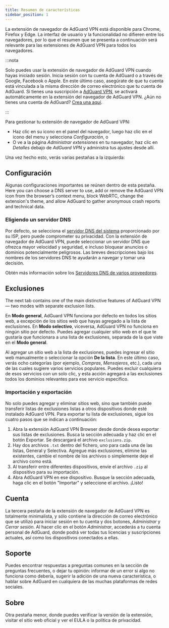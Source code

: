 ```yaml
---
title: Resumen de características
sidebar_position: 1
---
```


La extensión de navegador de AdGuard VPN está disponible para Chrome, Firefox y Edge. La interfaz de usuario y la funcionalidad no difieren entre los navegadores, por lo que el resumen que se presenta a continuación será relevante para las extensiones de AdGuard VPN para todos los navegadores.

:::nota

Solo puedes usar la extensión de navegador de AdGuard VPN cuando hayas iniciado sesión. Inicia sesión con tu cuenta de AdGuard o a través de Google, Facebook o Apple. En este último caso, asegúrate de que tu cuenta está vinculada a la misma dirección de correo electrónico que tu cuenta de AdGuard. Si tienes una suscripción a [AdGuard VPN](/general/subscription), se activará automáticamente en la extensión del navegador de AdGuard VPN. ¿Aún no tienes una cuenta de AdGuard? [Crea una aquí](https://auth.adguard.com/registration.html).

:::

Para gestionar tu extensión de navegador de AdGuard VPN:

- Haz clic en su icono en el panel del navegador, luego haz clic en el icono del menu y selecciona *Configuración*, o
- O ve a la página *Administrar extensiones* en tu navegador, haz clic en *Detalles* debajo de *AdGuard VPN* y administra tus ajustes desde allí.

Una vez hecho esto, verás varias pestañas a la izquierda:

## Configuración

Algunas configuraciones importantes se reúnen dentro de esta pestaña. Here you can choose a DNS server to use, add or remove the AdGuard VPN icon from the browser’s context menu, block WebRTC, change the extension's theme, and allow AdGuard to gather anonymous crash reports and technical data.

### Eligiendo un servidor DNS

Por defecto, se selecciona el [servidor DNS del sistema](https://adguard-dns.io/kb/general/dns-filtering/#what-is-dns) proporcionado por su ISP, pero puede comprometer su privacidad. Con la extensión de navegador de AdGuard VPN, puede seleccionar un servidor DNS que ofrezca mayor velocidad y seguridad, e incluso bloquear anuncios o dominios potencialmente peligrosos. Las breves descripciones bajo los nombres de los servidores DNS te ayudarán a navegar y tomar una decisión.

Obtén más información sobre los [Servidores DNS de varios proveedores](https://adguard-dns.io/kb/general/dns-providers/).

## Exclusiones

The next tab contains one of the main distinctive features of AdGuard VPN — two modes with separate exclusion lists.

En **Modo general**, AdGuard VPN funciona por defecto en todos los sitios web, a excepción de los sitios web que hayas agregado a la lista de exclusiones. En **Modo selectivo**, viceversa, AdGuard VPN no funciona en ningún sitio por defecto. Puedes agregar cualquier sitio web en el que te gustaría que funcionara a una lista de exclusiones, separada de la que viste en el **Modo general**.

Al agregar un sitio web a la lista de exclusiones, puedes ingresar el sitio web manualmente o seleccionar la opción **De la lista**. En este último caso, verás ocho categorías (por ejemplo, *Compras*, *Mensajeros*, etc.), cada una de las cuales sugiere varios servicios populares. Puedes excluir cualquiera de esos servicios con un solo clic, y esta acción agregará a las exclusiones todos los dominios relevantes para ese servicio específico.

### Importación y exportación

No solo puedes agregar y eliminar sitios web, sino que también puede transferir listas de exclusiones listas a otros dispositivos donde esté instalado AdGuard VPN. Para exportar tu lista de exclusiones, sigue los cuatro pasos que se indican a continuación:

1. Abra la extensión AdGuard VPN Browser desde donde desea exportar sus listas de exclusiones. Busca la sección adecuada y haz clic en el botón Exportar. Se descargará el archivo `exclusions.zip`.
1. Hay dos archivos `.txt` dentro del fichero, uno para cada una de las listas, General y Selectiva. Agregue más exclusiones, elimine las existentes, cambie el nombre de los archivos o simplemente deje el archivo como está.
1. Al transferir entre diferentes dispositivos, envíe el archivo `.zip` al dispositivo para su importación.
1. Abra AdGuard VPN en ese dispositivo. Busque la sección adecuada, haga clic en el botón "Importar" y seleccione el archivo. ¡Listo!

## Cuenta

La tercera pestaña de la extensión de navegador de AdGuard VPN es totalmente minimalista, y sólo contiene la dirección de correo electrónico que se utilizó para iniciar sesión en tu cuenta y dos botones, *Administrar* y *Cerrar sesión*. Al hacer clic en el botón *Administrar*, accederás a tu cuenta personal de AdGuard, donde podrá ver todas tus licencias y suscripciones actuales, así como los dispositivos conectados a ellas.

## Soporte

Puedes encontrar respuestas a preguntas comunes en la sección de preguntas frecuentes, o dejar tu opinión: informar de un error si algo no funciona como debería, sugerir la adición de una nueva característica, o hablar sobre AdGuard en cualquiera de las muchas plataformas de redes sociales.

## Sobre

Otra pestaña menor, donde puedes verificar la versión de la extensión, visitar el sitio web oficial y ver el EULA o la política de privacidad.
